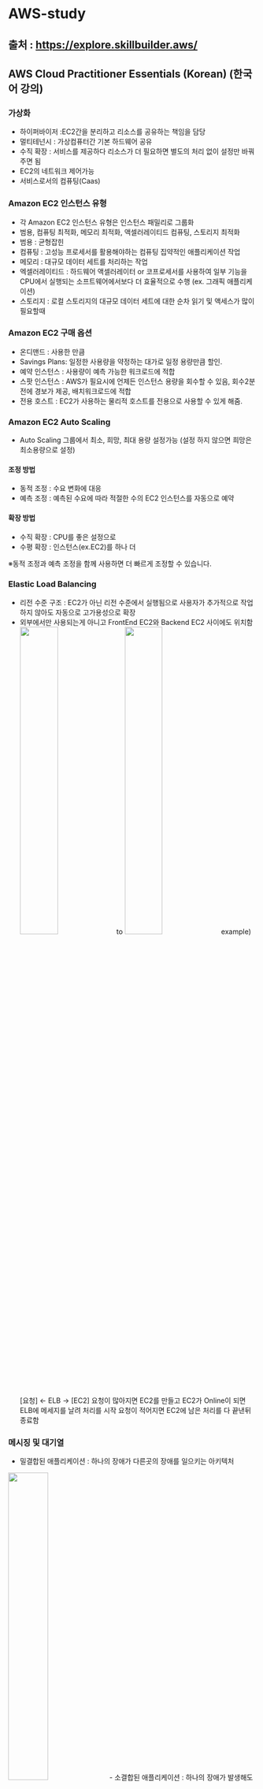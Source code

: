 # AWS-study
## 출처 : https://explore.skillbuilder.aws/ 

## AWS Cloud Practitioner Essentials (Korean) (한국어 강의)

### 가상화
- 하이퍼바이저 :EC2간을 분리하고 리소스를 공유하는 책임을 담당
- 멀티테넌시 : 가상컴퓨터간 기본 하드웨어 공유 
- 수직 확장 : 서비스를 제공하다 리소스가 더 필요하면 별도의 처리 없이 설정만 바꿔주면 됨
- EC2의 네트워크 제어가능
- 서비스로서의 컴퓨팅(Caas)

### Amazon EC2 인스턴스 유형
- 각 Amazon EC2 인스턴스 유형은 인스턴스 패밀리로 그룹화
- 범용, 컴퓨팅 최적화, 메모리 최적화, 액셀러레이티드 컴퓨팅, 스토리지 최적화 
- 범용 : 균형잡힌
- 컴퓨팅 : 고성능 프로세서를 활용해야하는 컴퓨팅 집약적인 애플리케이션 작업
- 메모리 : 대규모 데이터 세트를 처리하는 작업
- 엑셀러레이티드 : 하드웨어 액셀러레이터 or 코프로세서를 사용하여 일부 기능을 CPU에서 실행되는 소프트웨어에서보다 더 효율적으로 수행 (ex. 그래픽 애플리케이션)
- 스토리지 : 로컬 스토리지의 대규모 데이터 세트에 대한 순차 읽기 및 액세스가 많이 필요할때

### Amazon EC2 구매 옵션
- 온디맨드 : 사용한 만큼
- Savings Plans: 일정한 사용량을 약정하는 대가로 일정 용량만큼 할인.
- 예약 인스턴스 : 사용량이 예측 가능한 워크로드에 적합
- 스팟 인스턴스 : AWS가 필요시에 언제든 인스턴스 용량을 회수할 수 있음, 회수2분전에 경보가 제공, 배치워크로드에 적합
- 전용 호스트 : EC2가 사용하는 물리적 호스트를 전용으로 사용할 수 있게 해줌.

### Amazon EC2 Auto Scaling
- Auto Scaling 그룹에서 최소, 희망, 최대 용량 설정가능 (설정 하지 않으면 희망은 최소용량으로 설정)
#### 조정 방법
- 동적 조정 : 수요 변화에 대응
- 예측 조정 : 예측된 수요에 따라 적절한 수의 EC2 인스턴스를 자동으로 예약
#### 확장 방법
- 수직 확장 : CPU를 좋은 설정으로
- 수평 확장 : 인스턴스(ex.EC2)를 하나 더 

※동적 조정과 예측 조정을 함께 사용하면 더 빠르게 조정할 수 있습니다.

### Elastic Load Balancing 
- 리전 수준 구조 : EC2가 아닌 리전 수준에서 실행됨으로 사용자가 추가적으로 작업하지 않아도 자동으로 고가용성으로 확장 
- 외부에서만 사용되는게 아니고 FrontEnd EC2와 Backend EC2 사이에도 위치함
<img src="https://user-images.githubusercontent.com/57505385/215297634-e98f4395-c88b-4b27-b537-55bf2d1d57e8.png" width="40%"> to <img src="https://user-images.githubusercontent.com/57505385/215297666-1a267cae-4e44-490d-94c5-36ad185d127c.png" width="40%">
example)
[요청] <- ELB -> [EC2]
요청이 많아지면 EC2를 만들고 EC2가 Online이 되면 ELB에 메세지를 날려 처리를 시작
요청이 적어지면 EC2에 남은 처리를 다 끝낸뒤 종료함

### 메시징 및 대기열
- 밀결합된 애플리케이션 : 하나의 장애가 다른곳의 장애를 일으키는 아키텍처
<img src="https://user-images.githubusercontent.com/57505385/215297943-1ae9ec77-8ab6-4b25-922c-6f6af46640aa.png" width="40%">
- 소결합된 애플리케이션 : 하나의 장애가 발생해도 다른곳으로 장애가 퍼지지 않는 아키텍처
<img src="https://user-images.githubusercontent.com/57505385/215297963-cda315ef-bcca-4dbe-847f-58c1df8b0f2e.png" width="40%">

#### Amazon Simple Notification Service(Amazon SNS)
Amazon Simple Notification Service(Amazon SNS)는 게시/구독 서비스입니다. 
게시자는 Amazon SNS 주제를 사용하여 구독자에게 메시지를 게시합니다. 
이는 커피숍에서 계산원이 음료를 만드는 바리스타에게 주문 사항을 전달하는 것과 비슷합니다.
Amazon SNS에서 구독자는 웹 서버, 이메일 주소, AWS Lambda 함수 또는 그 밖의 여러 옵션이 될 수 있습니다. 

### 추가 컴퓨팅 서비스
- 서버리스 : 기본 인프라를 보거나 액세스 할 수 없음

#### AWS Lambda 
- 서버리스 컴퓨팅 옵션의 대표적인 서비스
- 사용자가 코드를 Lambda 함수라는 곳에 업로드 할수있게 도와주는 서비스
- 서비스가 트리거를 기다리다 감지되면 관리형 환경에서 자동으로 실행이 됨.
- 실행 시간이 15분 미만이여야 함
- 15분이 걸리지 않는 빠른 처리에 적합
- 코드를 실행하는 동안에만 요금이 부과됨

#### Amazon Elastic Container Service (ECS), Amazon Elastic Kubernetes Service (EKS)
- 컨테이너(도커) 오케스트레이션 도구 
- 운영체제수준에서의 가상화를 제공
- 이 경우 EC2에서 실행할 수 있음

-> 기본적인 OS에 액세스할 필요 없거나 EC2 를 컨트롤 하지 않아도 되는 경우는 AWS Fargate 를 사용하는게 좋음
#### AWS Fargate 
- AWS Fargate는 컨테이너용 서버리스 컴퓨팅 엔진으로, Amazon ECS와 Amazon EKS에서 작동
- AWS Fargate를 사용하는 경우 서버를 프로비저닝하거나 관리할 필요가 없음
- AWS Fargate는 자동으로 서버 인프라를 관리
- 컨테이너를 실행하는 데 필요한 리소스에 대해서만 비용을 지불하면 됩니다.


### AWS 리소스를 프로비저닝 하는방법
1. AWS manage console -> GUI(수동)
2. AWS CLI -> 스크립팅 가능 
3. AWS SDK -> 개발자 도구를 통해서 프로그래밍형태로
4. AWS Elastic Beanstalk -> 사용자가 코드 및 구성 설정을 제공하면 Elastic Beanstalk이 다음 작업을 수행하는 데 필요한 리소스를 배포
5. AWS CloudFormation ->  코드 줄을 작성하여 환경을 구축할 수 있음 (ex. json / yaml)
